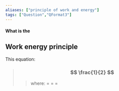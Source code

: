 ```yaml
---
aliases: ["principle of work and energy"]
tags: ["Question","QFormat3"]
---
```


#### What is the
## Work energy principle
This equation:

> ### $$ \frac{1}{2} $$ 
>> where:
>> $=$ 
>> $=$
>> $=$
